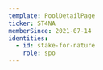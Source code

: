 ```yaml
---
template: PoolDetailPage
ticker: ST4NA
memberSince: 2021-07-14
identities: 
  - id: stake-for-nature
    role: spo
---
```

